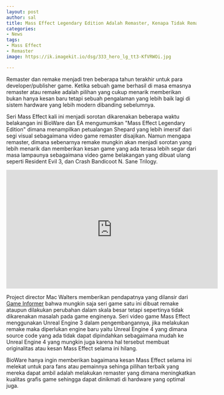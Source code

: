 ```yaml
---
layout: post
author: sal
title: Mass Effect Legendary Edition Adalah Remaster, Kenapa Tidak Remake?
categories:
- News
tags:
- Mass Effect
- Remaster
image: https://ik.imagekit.io/dsg/333_hero_lg_tt3-KfVRWOi.jpg

---
```

Remaster dan remake menjadi tren beberapa tahun terakhir untuk para developer/publisher game. Ketika sebuah game berhasil di masa emasnya remaster atau remake adalah pilihan yang cukup menarik memberikan bukan hanya kesan baru tetapi sebuah pengalaman yang lebih baik lagi di sistem hardware yang lebih modern dibanding sebelumnya.

Seri Mass Effect kali ini menjadi sorotan dikarenakan beberapa waktu belakangan ini BioWare dan EA mengumumkan "Mass Effect Legendary Edition" dimana menampilkan petualangan Shepard yang lebih imersif dari segi visual sebagaimana video game remaster disajikan. Namun mengapa remaster, dimana sebenarnya remake mungkin akan menjadi sorotan yang lebih menarik dan memberikan kesan game yang ada terasa lebih segar dari masa lampaunya sebagaimana video game belakangan yang dibuat ulang seperti Resident Evil 3, dan Crash Bandicoot N. Sane Trilogy.

<div class="embed-container">
<iframe width="560" height="315" src="https://www.youtube.com/embed/T7K7gMYLp2E" frameborder="0" allow="accelerometer; autoplay; clipboard-write; encrypted-media; gyroscope; picture-in-picture" allowfullscreen></iframe>
</div>

Project director Mac Walters memberikan pendapatnya yang dilansir dari [Game Informer](https://www.gameinformer.com/2021/02/05/why-mass-effect-legendary-edition-is-a-remaster-not-a-remake) bahwa mungkin saja seri game satu ini dibuat remake ataupun dilakukan perubahan dalam skala besar tetapi sepertinya tidak dikarenakan masalah pada game enginenya. Seri video game Mass Effect menggunakan Unreal Engine 3 dalam pengembangannya, jika melakukan remake maka diperlukan engine baru yaitu Unreal Engine 4 yang dimana source code yang ada tidak dapat dipindahkan sebagaimana mudah ke Unreal Engine 4 yang mungkin juga karena hal tersebut membuat originalitas atau kesan Mass Effect selama ini hilang.

BioWare hanya ingin memberikan bagaimana kesan Mass Effect selama ini melekat untuk para fans atau pemainnya sehinga pilihan terbaik yang mereka dapat ambil adalah melakukan remaster yang dimana meningkatkan kualitas grafis game sehingga dapat dinikmati di hardware yang optimal juga.